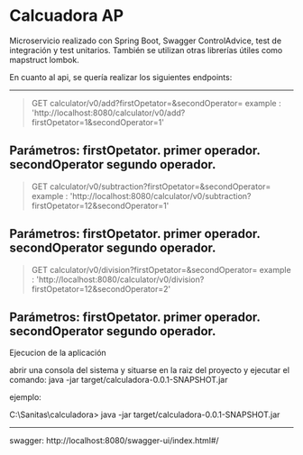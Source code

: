 # Calcuadora AP
Microservicio realizado con Spring Boot, Swagger ControlAdvice, test de integración y test unitarios.
También se utilizan otras librerías útiles como mapstruct lombok.

En cuanto al api, se quería realizar los siguientes endpoints:

---
> GET calculator/v0/add?firstOpetator=&secondOperator=
> example : 'http://localhost:8080/calculator/v0/add?firstOpetator=1&secondOperator=1'

Parámetros:
firstOpetator. primer operador.
secondOperator segundo operador.
---
> GET calculator/v0/subtraction?firstOpetator=&secondOperator=
> example : 'http://localhost:8080/calculator/v0/subtraction?firstOpetator=12&secondOperator=1'

Parámetros:
firstOpetator. primer operador.
secondOperator segundo operador.
---
> GET calculator/v0/division?firstOpetator=&secondOperator=
> example : 'http://localhost:8080/calculator/v0/division?firstOpetator=12&secondOperator=2'

Parámetros:
firstOpetator. primer operador.
secondOperator segundo operador.
---
Ejecucion de la aplicación 

abrir una consola del sistema y situarse en la raiz del proyecto y ejecutar el comando:
java -jar target/calculadora-0.0.1-SNAPSHOT.jar

ejemplo:

C:\Sanitas\calculadora> java -jar target/calculadora-0.0.1-SNAPSHOT.jar

---
swagger:
http://localhost:8080/swagger-ui/index.html#/


